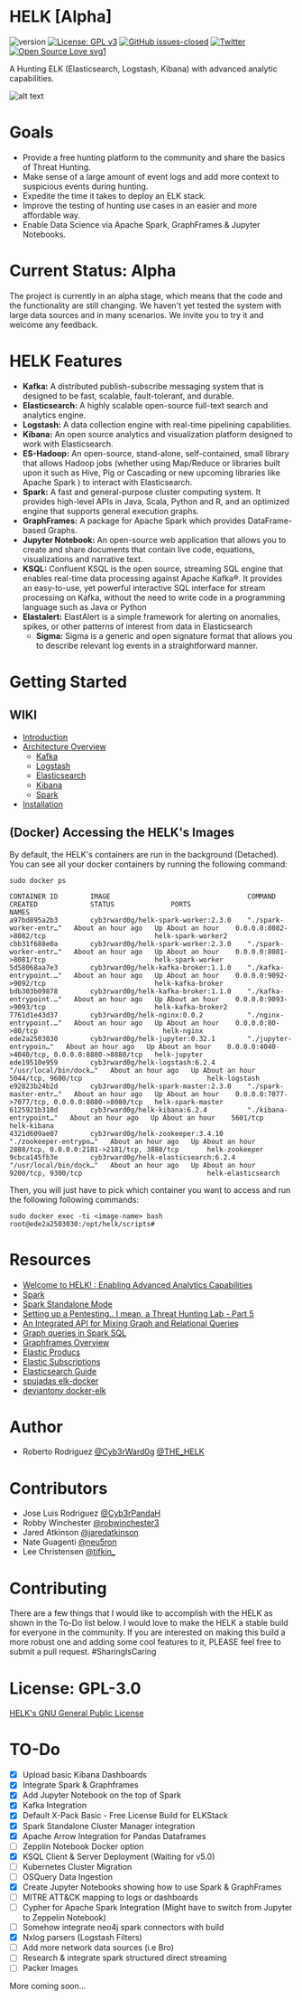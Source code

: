 # HELK [Alpha]

![version](https://img.shields.io/badge/version-0.1.4-blue.svg?maxAge=2592000)
[![License: GPL v3](https://img.shields.io/badge/License-GPLv3-blue.svg)](https://www.gnu.org/licenses/gpl-3.0)
[![GitHub issues-closed](https://img.shields.io/github/issues-closed/Cyb3rward0g/HELK.svg)](https://GitHub.com/Cyb3rWard0g/HELK/issues?q=is%3Aissue+is%3Aclosed)
[![Twitter](https://img.shields.io/twitter/follow/THE_HELK.svg?style=social&label=Follow)](https://twitter.com/THE_HELK)
[![Open Source Love svg1](https://badges.frapsoft.com/os/v1/open-source.svg?v=103)](https://github.com/ellerbrock/open-source-badges/)


A Hunting ELK (Elasticsearch, Logstash, Kibana) with advanced analytic capabilities.

![alt text](resources/images/HELK_Design.png "HELK Infrastructure")

# Goals

* Provide a free hunting platform to the community and share the basics of Threat Hunting.
* Make sense of a large amount of event logs and add more context to suspicious events during hunting.
* Expedite the time it takes to deploy an ELK stack.
* Improve the testing of hunting use cases in an easier and more affordable way.
* Enable Data Science via Apache Spark, GraphFrames & Jupyter Notebooks.

# Current Status: Alpha

The project is currently in an alpha stage, which means that the code and the functionality are still changing. We haven't yet tested the system with large data sources and in many scenarios. We invite you to try it and welcome any feedback.

# HELK Features

* **Kafka:** A distributed publish-subscribe messaging system that is designed to be fast, scalable, fault-tolerant, and durable.
* **Elasticsearch:** A highly scalable open-source full-text search and analytics engine.
* **Logstash:** A data collection engine with real-time pipelining capabilities.
* **Kibana:** An open source analytics and visualization platform designed to work with Elasticsearch.
* **ES-Hadoop:** An open-source, stand-alone, self-contained, small library that allows Hadoop jobs (whether using Map/Reduce or libraries built upon it such as Hive, Pig or Cascading or new upcoming libraries like Apache Spark ) to interact with Elasticsearch.
* **Spark:** A fast and general-purpose cluster computing system. It provides high-level APIs in Java, Scala, Python and R, and an optimized engine that supports general execution graphs.
* **GraphFrames:** A package for Apache Spark which provides DataFrame-based Graphs.
* **Jupyter Notebook:** An open-source web application that allows you to create and share documents that contain live code, equations, visualizations and narrative text.
* **KSQL:** Confluent KSQL is the open source, streaming SQL engine that enables real-time data processing against Apache Kafka®. It provides an easy-to-use, yet powerful interactive SQL interface for stream processing on Kafka, without the need to write code in a programming language such as Java or Python
* **Elastalert:** ElastAlert is a simple framework for alerting on anomalies, spikes, or other patterns of interest from data in Elasticsearch
    * **Sigma:** Sigma is a generic and open signature format that allows you to describe relevant log events in a straightforward manner.

# Getting Started

## WIKI

* [Introduction](https://github.com/Cyb3rWard0g/HELK/wiki)
* [Architecture Overview](https://github.com/Cyb3rWard0g/HELK/wiki/Architecture-Overview)
  * [Kafka](https://github.com/Cyb3rWard0g/HELK/wiki/Kafka)
  * [Logstash](https://github.com/Cyb3rWard0g/HELK/wiki/Logstash)
  * [Elasticsearch](https://github.com/Cyb3rWard0g/HELK/wiki/Elasticsearch)
  * [Kibana](https://github.com/Cyb3rWard0g/HELK/wiki/Kibana)
  * [Spark](https://github.com/Cyb3rWard0g/HELK/wiki/Spark)
* [Installation](https://github.com/Cyb3rWard0g/HELK/wiki/Installation)

## (Docker) Accessing the HELK's Images

By default, the HELK's containers are run in the background (Detached). You can see all your docker containers by running the following command:
```
sudo docker ps

CONTAINER ID        IMAGE                                  COMMAND                  CREATED             STATUS              PORTS                                            NAMES
a97bd895a2b3        cyb3rward0g/helk-spark-worker:2.3.0    "./spark-worker-entr…"   About an hour ago   Up About an hour    0.0.0.0:8082->8082/tcp                           helk-spark-worker2
cbb31f688e0a        cyb3rward0g/helk-spark-worker:2.3.0    "./spark-worker-entr…"   About an hour ago   Up About an hour    0.0.0.0:8081->8081/tcp                           helk-spark-worker
5d58068aa7e3        cyb3rward0g/helk-kafka-broker:1.1.0    "./kafka-entrypoint.…"   About an hour ago   Up About an hour    0.0.0.0:9092->9092/tcp                           helk-kafka-broker
bdb303b09878        cyb3rward0g/helk-kafka-broker:1.1.0    "./kafka-entrypoint.…"   About an hour ago   Up About an hour    0.0.0.0:9093->9093/tcp                           helk-kafka-broker2
7761d1e43d37        cyb3rward0g/helk-nginx:0.0.2           "./nginx-entrypoint.…"   About an hour ago   Up About an hour    0.0.0.0:80->80/tcp                               helk-nginx
ede2a2503030        cyb3rward0g/helk-jupyter:0.32.1        "./jupyter-entrypoin…"   About an hour ago   Up About an hour    0.0.0.0:4040->4040/tcp, 0.0.0.0:8880->8880/tcp   helk-jupyter
ede19510e959        cyb3rward0g/helk-logstash:6.2.4        "/usr/local/bin/dock…"   About an hour ago   Up About an hour    5044/tcp, 9600/tcp                               helk-logstash
e92823b24b2d        cyb3rward0g/helk-spark-master:2.3.0    "./spark-master-entr…"   About an hour ago   Up About an hour    0.0.0.0:7077->7077/tcp, 0.0.0.0:8080->8080/tcp   helk-spark-master
6125921b310d        cyb3rward0g/helk-kibana:6.2.4          "./kibana-entrypoint…"   About an hour ago   Up About an hour    5601/tcp                                         helk-kibana
4321d609ae07        cyb3rward0g/helk-zookeeper:3.4.10      "./zookeeper-entrypo…"   About an hour ago   Up About an hour    2888/tcp, 0.0.0.0:2181->2181/tcp, 3888/tcp       helk-zookeeper
9cbca145fb3e        cyb3rward0g/helk-elasticsearch:6.2.4   "/usr/local/bin/dock…"   About an hour ago   Up About an hour    9200/tcp, 9300/tcp                               helk-elasticsearch
```

Then, you will just have to pick which container you want to access and run the following following commands:
```
sudo docker exec -ti <image-name> bash
root@ede2a2503030:/opt/helk/scripts#
```
# Resources

* [Welcome to HELK! : Enabling Advanced Analytics Capabilities](https://cyberwardog.blogspot.com/2018/04/welcome-to-helk-enabling-advanced_9.html)
* [Spark](https://spark.apache.org/docs/latest/index.html)
* [Spark Standalone Mode](https://spark.apache.org/docs/latest/spark-standalone.html)
* [Setting up a Pentesting.. I mean, a Threat Hunting Lab - Part 5](https://cyberwardog.blogspot.com/2017/02/setting-up-pentesting-i-mean-threat_98.html)
* [An Integrated API for Mixing Graph and Relational Queries](https://cs.stanford.edu/~matei/papers/2016/grades_graphframes.pdf)
* [Graph queries in Spark SQL](https://www.slideshare.net/SparkSummit/graphframes-graph-queries-in-spark-sql)
* [Graphframes Overview](http://graphframes.github.io/index.html)
* [Elastic Producs](https://www.elastic.co/products)
* [Elastic Subscriptions](https://www.elastic.co/subscriptions)
* [Elasticsearch Guide](https://www.elastic.co/guide/en/elasticsearch/reference/current/index.html)
* [spujadas elk-docker](https://github.com/spujadas/elk-docker)
* [deviantony docker-elk](https://github.com/deviantony/docker-elk)

# Author

* Roberto Rodriguez [@Cyb3rWard0g](https://twitter.com/Cyb3rWard0g) [@THE_HELK](https://twitter.com/THE_HELK)

# Contributors

* Jose Luis Rodriguez [@Cyb3rPandaH](https://twitter.com/Cyb3rPandaH)
* Robby Winchester [@robwinchester3](https://twitter.com/robwinchester3)
* Jared Atkinson [@jaredatkinson](https://twitter.com/jaredcatkinson)
* Nate Guagenti [@neu5ron](https://twitter.com/neu5ron)
* Lee Christensen [@tifkin_](https://twitter.com/tifkin_)

# Contributing

There are a few things that I would like to accomplish with the HELK as shown in the To-Do list below. I would love to make the HELK a stable build for everyone in the community. If you are interested on making this build a more robust one and adding some cool features to it, PLEASE feel free to submit a pull request. #SharingIsCaring

# License: GPL-3.0

[ HELK's GNU General Public License](https://github.com/Cyb3rWard0g/HELK/blob/master/LICENSE)

# TO-Do

- [X] Upload basic Kibana Dashboards
- [X] Integrate Spark & Graphframes
- [X] Add Jupyter Notebook on the top of Spark
- [X] Kafka Integration
- [X] Default X-Pack Basic - Free License Build for ELKStack
- [X] Spark Standalone Cluster Manager integration
- [X] Apache Arrow Integration for Pandas Dataframes
- [ ] Zepplin Notebook Docker option
- [X] KSQL Client & Server Deployment (Waiting for v5.0)
- [ ] Kubernetes Cluster Migration
- [ ] OSQuery Data Ingestion
- [X] Create Jupyter Notebooks showing how to use Spark & GraphFrames
- [ ] MITRE ATT&CK mapping to logs or dashboards
- [ ] Cypher for Apache Spark Integration (Might have to switch from Jupyter to Zeppelin Notebook)
- [ ] Somehow integrate neo4j spark connectors with build
- [X] Nxlog parsers (Logstash Filters)
- [ ] Add more network data sources (i.e Bro)
- [ ] Research & integrate spark structured direct streaming
- [ ] Packer Images

More coming soon...
